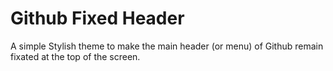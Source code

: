 # Github Fixed Header

A simple Stylish theme to make the main header (or menu) of Github remain fixated at the top of the screen.